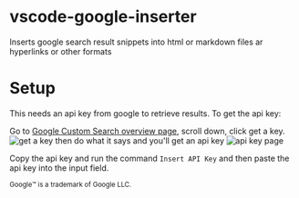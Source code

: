 # vscode-google-inserter
 Inserts google search result snippets into html or markdown files ar hyperlinks or other formats

# Setup

This needs an api key from google to retrieve results. To get the api key:

Go to [Google Custom Search overview page](https://developers.google.com/custom-search/v1/overview), scroll down, click get a key.
![get a key](https://mixedanalytics.com/blog/wp-content/uploads/google-search-api-img1.jpg)
then do what it says and you'll get an api key
![api key page](https://i.imgur.com/dOPKksQ.jpg)

Copy the api key and run the command `Insert API Key` and then paste the api key into the input field.

<small>Google™️ is a trademark of Google LLC.</small>